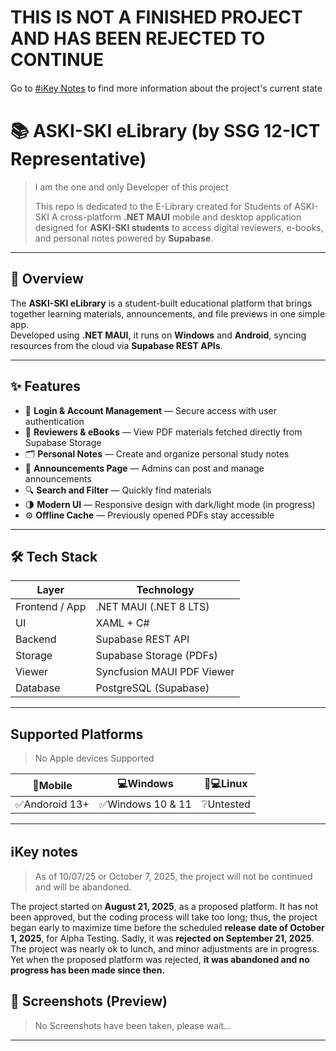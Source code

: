 
# THIS IS NOT A FINISHED PROJECT AND HAS BEEN REJECTED TO CONTINUE
Go to [#ℹ️Key Notes](#ℹ️key-notes) to find more information about the project's current state
# 📚 ASKI-SKI eLibrary (by SSG 12-ICT Representative)
> I am the one and only Developer of this project
> 
> This repo is dedicated to the E-Library created for Students of ASKI-SKI 
> A cross-platform **.NET MAUI** mobile and desktop application designed for **ASKI-SKI students** to access digital reviewers, e-books, and personal notes powered by **Supabase**.

---

## 🧭 Overview

The **ASKI-SKI eLibrary** is a student-built educational platform that brings together learning materials, announcements, and file previews in one simple app.  
Developed using **.NET MAUI**, it runs on **Windows** and **Android**, syncing resources from the cloud via **Supabase REST APIs**.

---

## ✨ Features

- 🔐 **Login & Account Management** — Secure access with user authentication  
- 📘 **Reviewers & eBooks** — View PDF materials fetched directly from Supabase Storage  
- 🗂️ **Personal Notes** — Create and organize personal study notes  
- 📢 **Announcements Page** — Admins can post and manage announcements  
- 🔍 **Search and Filter** — Quickly find materials  
- 🌗 **Modern UI** — Responsive design with dark/light mode (in progress)  
- ⚙️ **Offline Cache** — Previously opened PDFs stay accessible  

---

## 🛠️ Tech Stack

| Layer | Technology |
|-------|-------------|
| Frontend / App | .NET MAUI (.NET 8 LTS) |
| UI | XAML + C# |
| Backend | Supabase REST API |
| Storage | Supabase Storage (PDFs) |
| Viewer | Syncfusion MAUI PDF Viewer |
| Database | PostgreSQL (Supabase) |

---

## Supported Platforms
>No Apple devices Supported

| 📱Mobile | 💻Windows | 🐧💻Linux |
|-------|-------------|-------|
| ✅Andoroid 13+| ✅Windows 10 & 11 | ❔Untested |

---

## ℹ️Key notes
>As of 10/07/25 or October 7, 2025, the project will not be continued and will be abandoned.

The project started on **August 21, 2025**, as a proposed platform. It has not been approved, but the coding process will take too long; thus, the project began early to maximize time before the scheduled **release date of October 1, 2025**, for Alpha Testing. Sadly, it was **rejected on September 21, 2025**. The project was nearly ok to lunch, and minor adjustments are in progress. Yet when the proposed platform was rejected, **it was abandoned and no progress has been made since then.**


## 📱 Screenshots (Preview)

>No Screenshots have been taken, please wait...
---

